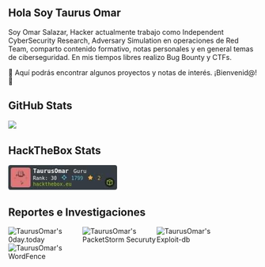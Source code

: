 ## Hola Soy Taurus Omar

Soy Omar Salazar, Hacker actualmente trabajo como Independent CyberSecurity Research, Adversary Simulation en operaciones de Red Team, comparto contenido formativo, notas personales y en general temas de ciberseguridad. En mis tiempos libres realizo Bug Bounty y CTFs. 

🥑 Aquí podrás encontrar algunos proyectos y notas de interés. ¡Bienvenid@! 🥑


## GitHub Stats

<p>
  <img src="https://github-profile-trophy.vercel.app/?username=TaurusOmar&theme=onedark&no-frame=true&column=7" />
</p>


## HackTheBox Stats
![TaurusOmar](https://github.com/TaurusOmar/TaurusOmar/blob/main/Unknown.jpeg?raw=true)


## Reportes e Investigaciones

<a href="https://0day.today/author/1988/3" target="_blank">
  <img align="left" alt="TaurusOmar's 0day.today" width="150px" src="https://i.imgur.com/zsx4y7T.jpeg"/>
</a>
<a href="https://packetstormsecurity.com/files/author/9833/" target="_blank">
  <img align="left" alt="TaurusOmar's PacketStorm Securuty" width="150px" src="https://i.imgur.com/BCR1oMa.png"/>
</a>
<a href="https://www.exploit-db.com/?author=7716" target="_blank">
  <img align="left" alt="TaurusOmar's Exploit-db" width="150px" src="https://i.imgur.com/QCIyLm6.png"/>
</a>
<a href="https://www.wordfence.com/threat-intel/vulnerabilities/researchers/taurus-omar" target="_blank">
  <img align="left" alt="TaurusOmar's WordFence" width="150px" src="https://i.imgur.com/akAPdRT.jpeg"/>
</a><br>
<br>

